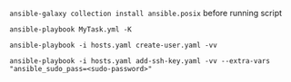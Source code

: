 `ansible-galaxy collection install ansible.posix` before running script

`ansible-playbook MyTask.yml -K`

```
ansible-playbook -i hosts.yaml create-user.yaml -vv
```

```
ansible-playbook -i hosts.yaml add-ssh-key.yaml -vv --extra-vars "ansible_sudo_pass=<sudo-password>"
```
